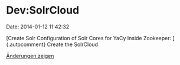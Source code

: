 Dev:SolrCloud
=============

Date: 2014-01-12 11:42:32

[Create Solr Configuration of Solr Cores for YaCy Inside Zookeeper:
]{.autocomment} Create the SolrCloud

[Änderungen
zeigen](http://yacy-websuche.de/wiki/index.php?title=Dev:SolrCloud&diff=22359&oldid=22353)
